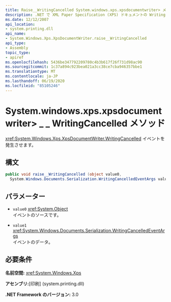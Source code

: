 ```yaml
---
title: Raise__WritingCancelled System.windows.xps.xpsdocumentwriter> メソッド (System. Windows. .Xps)
description: .NET で XML Paper Specification (XPS) ドキュメントの WritingCancelled イベントを発生させる raise__WritingCancelled System.windows.xps.xpsdocumentwriter> メソッドについて説明します。
ms.date: 12/12/2007
api_location:
- system.printing.dll
api_name:
- System.Windows.Xps.XpsDocumentWriter.raise__WritingCancelled
api_type:
- Assembly
topic_type:
- apiref
ms.openlocfilehash: 5436be347792209780c4b3b617f26f731d98ac90
ms.sourcegitcommit: 1c37a894c923bea021a3cc38ce7cba946357bbe1
ms.translationtype: MT
ms.contentlocale: ja-JP
ms.lasthandoff: 06/19/2020
ms.locfileid: "85105246"
---
```

# <a name="xpsdocumentwriterraise__writingcancelled-method"></a>System.windows.xps.xpsdocumentwriter> \_ \_ WritingCancelled メソッド

<xref:System.Windows.Xps.XpsDocumentWriter.WritingCancelled> イベントを発生させます。

## <a name="syntax"></a>構文

```csharp
public void raise__WritingCancelled (object value0,
  System.Windows.Documents.Serialization.WritingCancelledEventArgs value1);
```

## <a name="parameters"></a>パラメーター

- `value0` <xref:System.Object>  
  イベントのソースです。

- `value1` <xref:System.Windows.Documents.Serialization.WritingCancelledEventArgs>  
  イベントのデータ。

## <a name="requirements"></a>必要条件

**名前空間:** <xref:System.Windows.Xps>

**アセンブリ:**[印刷] (system.printing.dll)

**.NET Framework のバージョン:** 3.0
